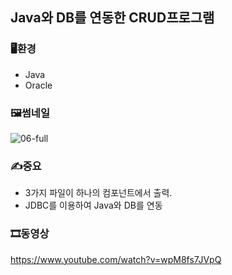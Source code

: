 ## Java와 DB를 연동한 CRUD프로그램

### 🖥환경
- Java
- Oracle

### 🖼썸네일
![06-full](https://user-images.githubusercontent.com/83056872/128049450-04c46147-012b-4dec-a5c0-0480ba19b3ba.jpg)

### ✍중요
- 3가지 파일이 하나의 컴포넌트에서 출력.
- JDBC를 이용하여 Java와 DB를 연동

### 🎞동영상
https://www.youtube.com/watch?v=wpM8fs7JVpQ

